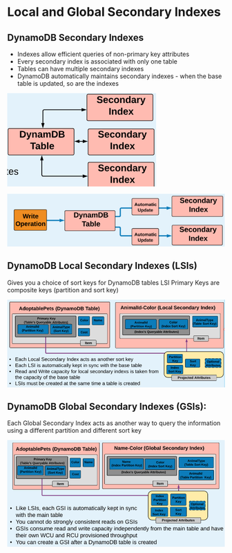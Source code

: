 # Local and Global Secondary Indexes

## DynamoDB Secondary Indexes

* Indexes allow efficient queries of non-primary key attributes 
* Every secondary index is associated with only one table 
* Tables can have multiple secondary indexes 
* DynamoDB automatically maintains secondary indexes - when the base table is updated, so are the indexes

![](../../../.gitbook/assets/image%20%2838%29.png)

![](../../../.gitbook/assets/image%20%2821%29.png)

## DynamoDB Local Secondary Indexes \(LSIs\) 

Gives you a choice of sort keys for DynamoDB tables LSI Primary Keys are composite keys \(partition and sort key\)

![](../../../.gitbook/assets/image.png)

## DynamoDB Global Secondary Indexes \(GSIs\):

Each Global Secondary Index acts as another way to query the information using a different partition and different sort key

![](../../../.gitbook/assets/image%20%2836%29.png)

